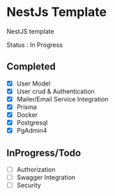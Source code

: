 # NestJs Template 
NestJS template

Status : In Progress

## Completed
- [X] User Model
- [X] User crud & Authentication
- [X] Mailer/Email Service Integration
- [X] Prisma
- [X] Docker
- [X] Postgresql
- [X] PgAdmin4

## InProgress/Todo
- [ ] Authorization
- [ ] Swagger Integration
- [ ] Security
